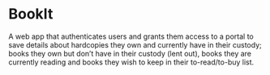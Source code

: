 # BookIt
A web app that authenticates users and grants them access to a portal to save details about hardcopies they own and currently have in their custody; books they own but don’t have in their custody (lent out), books they are currently reading and books they wish to keep in their to-read/to-buy list.
